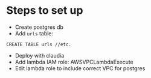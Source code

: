 # Steps to set up

- Create postgres db
- Add `urls` table:

```
CREATE TABLE urls //etc.
```

- Deploy with claudia
- Add lambda IAM role: AWSVPCLambdaExecute
- Edit lambda role to include correct VPC for postgres
